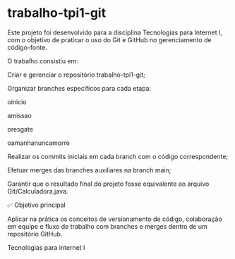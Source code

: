 # trabalho-tpi1-git
Este projeto foi desenvolvido para a disciplina Tecnologias para Internet I, com o objetivo de praticar o uso do Git e GitHub no gerenciamento de código-fonte.

O trabalho consistiu em:

Criar e gerenciar o repositório trabalho-tpi1-git;

Organizar branches específicos para cada etapa:

oinicio

amissao

oresgate

oamanhanuncamorre

Realizar os commits iniciais em cada branch com o código correspondente;

Efetuar merges das branches auxiliares na branch main;

Garantir que o resultado final do projeto fosse equivalente ao arquivo Git/Calculadora.java.

✅ Objetivo principal

Aplicar na prática os conceitos de versionamento de código, colaboração em equipe e fluxo de trabalho com branches e merges dentro de um repositório GitHub.

Tecnologias para internet I
